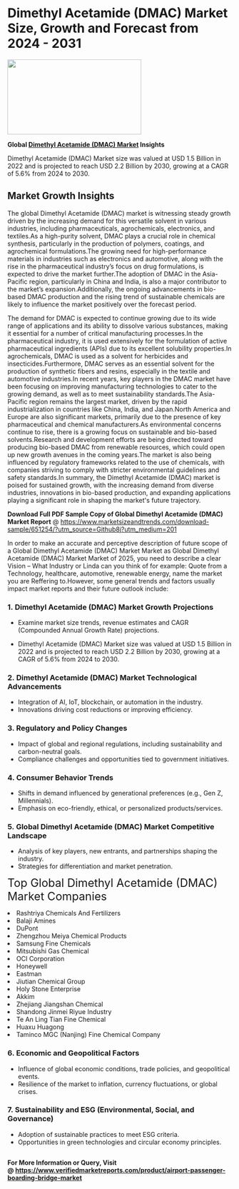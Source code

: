 <H1>Dimethyl Acetamide (DMAC) Market Size, Growth and Forecast from 2024 - 2031</H1><img class="aligncenter size-medium wp-image-584254" src="https://thirdeyenews.in/wp-content/uploads/2024/09/Global-Market-Research-300x168.jpeg" alt="" width="300" height="168" /><p><strong>Global&nbsp;<a href="https://www.marketsizeandtrends.com/download-sample/651254/?utm_source=Github8j?utm_medium=201">Dimethyl Acetamide (DMAC) Market</a> Insights</strong></p><p>Dimethyl Acetamide (DMAC) Market size was valued at USD 1.5 Billion in 2022 and is projected to reach USD 2.2 Billion by 2030, growing at a CAGR of 5.6% from 2024 to 2030.</p><p><h2>Market Growth Insights</h2> <p>The global Dimethyl Acetamide (DMAC) market is witnessing steady growth driven by the increasing demand for this versatile solvent in various industries, including pharmaceuticals, agrochemicals, electronics, and textiles.As a high-purity solvent, DMAC plays a crucial role in chemical synthesis, particularly in the production of polymers, coatings, and agrochemical formulations.The growing need for high-performance materials in industries such as electronics and automotive, along with the rise in the pharmaceutical industry’s focus on drug formulations, is expected to drive the market further.The adoption of DMAC in the Asia-Pacific region, particularly in China and India, is also a major contributor to the market’s expansion.Additionally, the ongoing advancements in bio-based DMAC production and the rising trend of sustainable chemicals are likely to influence the market positively over the forecast period.</p> <p>The demand for DMAC is expected to continue growing due to its wide range of applications and its ability to dissolve various substances, making it essential for a number of critical manufacturing processes.In the pharmaceutical industry, it is used extensively for the formulation of active pharmaceutical ingredients (APIs) due to its excellent solubility properties.In agrochemicals, DMAC is used as a solvent for herbicides and insecticides.Furthermore, DMAC serves as an essential solvent for the production of synthetic fibers and resins, especially in the textile and automotive industries.In recent years, key players in the DMAC market have been focusing on improving manufacturing technologies to cater to the growing demand, as well as to meet sustainability standards.The Asia-Pacific region remains the largest market, driven by the rapid industrialization in countries like China, India, and Japan.North America and Europe are also significant markets, primarily due to the presence of key pharmaceutical and chemical manufacturers.As environmental concerns continue to rise, there is a growing focus on sustainable and bio-based solvents.Research and development efforts are being directed toward producing bio-based DMAC from renewable resources, which could open up new growth avenues in the coming years.The market is also being influenced by regulatory frameworks related to the use of chemicals, with companies striving to comply with stricter environmental guidelines and safety standards.In summary, the Dimethyl Acetamide (DMAC) market is poised for sustained growth, with the increasing demand from diverse industries, innovations in bio-based production, and expanding applications playing a significant role in shaping the market's future trajectory.</p> <p><span class=""><strong>Download Full PDF Sample Copy of Global Dimethyl Acetamide (DMAC) Market Report</strong> @ <a href="https://www.marketsizeandtrends.com/download-sample/651254/?utm_source=Github8j?utm_medium=201" target="_blank">https://www.marketsizeandtrends.com/download-sample/651254/?utm_source=Github8j?utm_medium=201</a></span></p><p>In order to make an accurate and perceptive description of future scope of a Global&nbsp;Dimethyl Acetamide (DMAC) Market Market as Global&nbsp;Dimethyl Acetamide (DMAC) Market Market of 2025, you need to describe a clear Vision &ndash; What Industry or Linda can you think of for example: Quote from a Technology, healthcare, automotive, renewable energy, name the market you are Reffering to.However, some general trends and factors usually impact market reports and their future outlook include:</p><h3>1.&nbsp;<strong>Dimethyl Acetamide (DMAC) Market Growth Projections</strong></h3><ul><li>Examine market size trends, revenue estimates and CAGR (Compounded Annual Growth Rate) projections.</li><li><p>Dimethyl Acetamide (DMAC) Market size was valued at USD 1.5 Billion in 2022 and is projected to reach USD 2.2 Billion by 2030, growing at a CAGR of 5.6% from 2024 to 2030.</p></li></ul><h3>2.&nbsp;<strong>Dimethyl Acetamide (DMAC) Market Technological Advancements</strong></h3><ul><li>Integration of AI, IoT, blockchain, or automation in the industry.</li><li>Innovations driving cost reductions or improving efficiency.</li></ul><h3>3.&nbsp;<strong>Regulatory and Policy Changes</strong></h3><ul><li>Impact of global and regional regulations, including sustainability and carbon-neutral goals.</li><li>Compliance challenges and opportunities tied to government initiatives.</li></ul><h3>4.&nbsp;<strong>Consumer Behavior Trends</strong></h3><ul><li>Shifts in demand influenced by generational preferences (e.g., Gen Z, Millennials).</li><li>Emphasis on eco-friendly, ethical, or personalized products/services.</li></ul><h3>5.&nbsp;<strong>Global Dimethyl Acetamide (DMAC) Market Competitive Landscape</strong></h3><ul><li>Analysis of key players, new entrants, and partnerships shaping the industry.</li><li>Strategies for differentiation and market penetration.</li></ul><p data-pm-slice="1 1 []"><span style="color: inherit; font-family: inherit; font-size: 25px;">Top Global Dimethyl Acetamide (DMAC) Market Companies</span></p><div class="" data-test-id=""><p><li>Rashtriya Chemicals And Fertilizers</li><li> Balaji Amines</li><li> DuPont</li><li> Zhengzhou Meiya Chemical Products</li><li> Samsung Fine Chemicals</li><li> Mitsubishi Gas Chemical</li><li> OCI Corporation</li><li> Honeywell</li><li> Eastman</li><li> Jiutian Chemical Group</li><li> Holy Stone Enterprise</li><li> Akkim</li><li> Zhejiang Jiangshan Chemical</li><li> Shandong Jinmei Riyue Industry</li><li> Te An Ling Tian Fine Chemical</li><li> Huaxu Huagong</li><li> Taminco MGC (Nanjing) Fine Chemical Company</li></p></div><h3>6.&nbsp;<strong>Economic and Geopolitical Factors</strong></h3><ul><li>Influence of global economic conditions, trade policies, and geopolitical events.</li><li>Resilience of the market to inflation, currency fluctuations, or global crises.</li></ul><h3>7.&nbsp;<strong>Sustainability and ESG (Environmental, Social, and Governance)</strong></h3><ul><li>Adoption of sustainable practices to meet ESG criteria.</li><li>Opportunities in green technologies and circular economy principles.</li></ul><h2><strong style="font-size: 14px;">For More Information or Query, Visit @&nbsp;</strong><a style="background-color: #ffffff; font-size: 14px;" href="https://www.marketsizeandtrends.com/report/dimethyl-acetamide-dmac-market/" target="_blank">https://www.verifiedmarketreports.com/product/airport-passenger-boarding-bridge-market</a></h2>